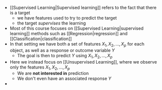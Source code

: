 

- [[Supervised Learning|Supervised learning]] refers to the fact that there is a target 
	- we have features used to try to predict the target 
	- the target *supervises* the learning
- Most of this course focuses on [[Supervised Learning|supervised learning]] methods such as [[Regression|regression]] and [[Classification|classification]] 
- In that setting we have both a set of features $X_1, X_2, \dots, X_p$ for each object, as well as a response or outcome variable $Y$
	- The goal is then to predict $Y$ using $X_1, X_2, \dots, X_p$
- Here we instead focus on [[Unsupervised Learning]], where we observe only the features $X_1, X_2, \dots, X_p$
	- We are **not interested in** prediction 
	- We don't even have an associated response $Y$
- 